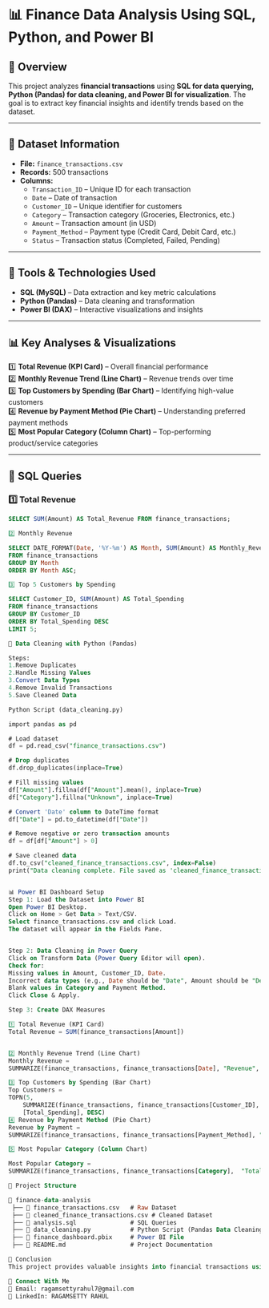 # 📊 Finance Data Analysis Using SQL, Python, and Power BI

## 📌 Overview
This project analyzes **financial transactions** using **SQL for data querying, Python (Pandas) for data cleaning, and Power BI for visualization**. The goal is to extract key financial insights and identify trends based on the dataset.

---

## 📂 Dataset Information
- **File:** `finance_transactions.csv`
- **Records:** 500 transactions
- **Columns:**
  - `Transaction_ID` – Unique ID for each transaction
  - `Date` – Date of transaction
  - `Customer_ID` – Unique identifier for customers
  - `Category` – Transaction category (Groceries, Electronics, etc.)
  - `Amount` – Transaction amount (in USD)
  - `Payment_Method` – Payment type (Credit Card, Debit Card, etc.)
  - `Status` – Transaction status (Completed, Failed, Pending)

---

## 📌 Tools & Technologies Used
- **SQL (MySQL)** – Data extraction and key metric calculations  
- **Python (Pandas)** – Data cleaning and transformation  
- **Power BI (DAX)** – Interactive visualizations and insights  

---

## 📊 Key Analyses & Visualizations
1️⃣ **Total Revenue (KPI Card)** – Overall financial performance  
2️⃣ **Monthly Revenue Trend (Line Chart)** – Revenue trends over time  
3️⃣ **Top Customers by Spending (Bar Chart)** – Identifying high-value customers  
4️⃣ **Revenue by Payment Method (Pie Chart)** – Understanding preferred payment methods  
5️⃣ **Most Popular Category (Column Chart)** – Top-performing product/service categories  

---

## 📝 SQL Queries
### 1️⃣ Total Revenue  
```sql
SELECT SUM(Amount) AS Total_Revenue FROM finance_transactions;

2️⃣ Monthly Revenue

SELECT DATE_FORMAT(Date, '%Y-%m') AS Month, SUM(Amount) AS Monthly_Revenue
FROM finance_transactions
GROUP BY Month
ORDER BY Month ASC;

3️⃣ Top 5 Customers by Spending

SELECT Customer_ID, SUM(Amount) AS Total_Spending
FROM finance_transactions
GROUP BY Customer_ID
ORDER BY Total_Spending DESC
LIMIT 5;

🐍 Data Cleaning with Python (Pandas)

Steps:
1.Remove Duplicates
2.Handle Missing Values
3.Convert Data Types
4.Remove Invalid Transactions
5.Save Cleaned Data

Python Script (data_cleaning.py)

import pandas as pd

# Load dataset
df = pd.read_csv("finance_transactions.csv")

# Drop duplicates
df.drop_duplicates(inplace=True)

# Fill missing values
df["Amount"].fillna(df["Amount"].mean(), inplace=True)
df["Category"].fillna("Unknown", inplace=True)

# Convert 'Date' column to DateTime format
df["Date"] = pd.to_datetime(df["Date"])

# Remove negative or zero transaction amounts
df = df[df["Amount"] > 0]

# Save cleaned data
df.to_csv("cleaned_finance_transactions.csv", index=False)
print("Data cleaning complete. File saved as 'cleaned_finance_transactions.csv'.")


📊 Power BI Dashboard Setup
Step 1: Load the Dataset into Power BI
Open Power BI Desktop.
Click on Home > Get Data > Text/CSV.
Select finance_transactions.csv and click Load.
The dataset will appear in the Fields Pane.


Step 2: Data Cleaning in Power Query
Click on Transform Data (Power Query Editor will open).
Check for:
Missing values in Amount, Customer_ID, Date.
Incorrect data types (e.g., Date should be "Date", Amount should be "Decimal").
Blank values in Category and Payment Method.
Click Close & Apply.

Step 3: Create DAX Measures

1️⃣ Total Revenue (KPI Card)
Total Revenue = SUM(finance_transactions[Amount])


2️⃣ Monthly Revenue Trend (Line Chart)
Monthly Revenue = 
SUMMARIZE(finance_transactions, finance_transactions[Date], "Revenue", SUM(finance_transactions[Amount]))

3️⃣ Top Customers by Spending (Bar Chart)
Top Customers = 
TOPN(5, 
    SUMMARIZE(finance_transactions, finance_transactions[Customer_ID], "Total_Spending", SUM(finance_transactions[Amount])), 
    [Total_Spending], DESC)
4️⃣ Revenue by Payment Method (Pie Chart)
Revenue by Payment = 
SUMMARIZE(finance_transactions, finance_transactions[Payment_Method], "Total_Revenue", SUM(finance_transactions[Amount]))

5️⃣ Most Popular Category (Column Chart)

Most Popular Category = 
SUMMARIZE(finance_transactions, finance_transactions[Category],  "Total_Sales", SUM(finance_transactions[Amount]))

📂 Project Structure

📂 finance-data-analysis
 ├── 📄 finance_transactions.csv   # Raw Dataset
 ├── 📄 cleaned_finance_transactions.csv # Cleaned Dataset
 ├── 📄 analysis.sql               # SQL Queries
 ├── 📄 data_cleaning.py           # Python Script (Pandas Data Cleaning)
 ├── 📄 finance_dashboard.pbix     # Power BI File
 ├── 📄 README.md                  # Project Documentation

📌 Conclusion
This project provides valuable insights into financial transactions using SQL, Python, and Power BI. It helps in tracking revenue trends, identifying top customers, and optimizing financial strategies.

📩 Connect With Me
📧 Email: ragamsettyrahul7@gmail.com
🔗 LinkedIn: RAGAMSETTY RAHUL
